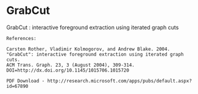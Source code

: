 # GrabCut
GrabCut : interactive foreground extraction using iterated graph cuts


```
References:

Carsten Rother, Vladimir Kolmogorov, and Andrew Blake. 2004.
"GrabCut": interactive foreground extraction using iterated graph cuts. 
ACM Trans. Graph. 23, 3 (August 2004), 309-314. DOI=http://dx.doi.org/10.1145/1015706.1015720

PDF Download - http://research.microsoft.com/apps/pubs/default.aspx?id=67890

```
